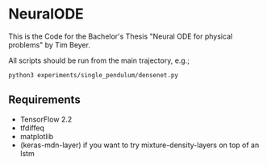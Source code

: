 # NeuralODE

This is the Code for the Bachelor's Thesis "Neural ODE for physical problems" by Tim Beyer.

All scripts should be run from the main trajectory, e.g.;
```
python3 experiments/single_pendulum/densenet.py
```

## Requirements
* TensorFlow 2.2
* tfdiffeq
* matplotlib
* (keras-mdn-layer) if you want to try mixture-density-layers on top of an lstm